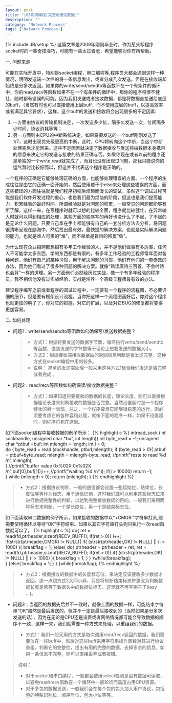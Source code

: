 ```yaml
---
layout: post
title: "iOS网络编程[完整地接受数据]"
description: ""
category: 'Network Process'
tags: ['Network Process']
---
```

{% include JB/setup %}
这篇文章是2009年刚刚毕业时，作为葱头写程序socket时的一些奇技淫巧，可能有一些太过青葱，希望能够对你有所帮助。
<!--more-->
一. 问题来源

   可能在实际开发中，特别是socket编程，串口编程等,程序员大都会遇到这样一种情况，明明发送端一次性的将一条信息发出，或者分成几次发送，但是在接收端却始终是分多次返回。如果你的write/send/sendto等函数不在一个有条件的循环中，你的read,recv等函数如果不在一个有条件的循环中，那你的程序将很不健壮，随时都有错误的可能。因为我们发送或者接收数据，都是将数据直接送给底层的buff，（当然有时也可以直接使用上层buff，而不使用底层的buff，以提高效率或者满足其它要求），这样，这个buff的发送和接收将会出现很多的不定因素:
   1. 一方面由协议的传输机制决定，一次发送多少位，隔多久发送一次，位间隔多少时间，协议消耗等等；
   1. 另一方面则由CPU的中断系统决定，如果将要发送的一个buff刚刚发送了1/7，这时出现优先级更高的中断，此时，CPU将转向这个中断，当这个中断处理完后才能回来。这些不定因素就决定了数据接收与发送将由数据本身携带的信息来决定它的发送与接收的结果正确与否。如果你现在或者以前的程序还是单独的一个write,read就完成了，而且也没有出现过问题，那我只能说你的运气暂时比较好而以，但这并不代表这个程序是正确的。   

一个程序的正确是它能够处理正确的方面，也能够处理错误的方面。一个程序的生成往往是由它的正确一面开始的，然后使用若干个else来处理这些错误的方面，而这些错误的方面往往就是我们程序初稿后烦琐而漫长的调试，虽然这个调试过程可能是我们软件开发过程的重心，也是我们最为烦恼的阶段，但这也是我们提高能力，积累经验的最好时间。所谓经验就是对问题的积累，一般常见的问题都能够有所了解，这样一来，在写程序时就可以想的比较全面，程序就比较健壮，在异常输入时就可以得到相应的处理，某些方面的程序写的再好也没什么了不起，了不起的是无论什么问题，只要自己拿在手上都能够有自己的一套分析方法去分析，将问题很清晰呈现在脑海中，然后找出最有效，最快捷的解决方案，也就是实际解决问题的能力，也就是难人可贵的“渔”，而不单单是盲目的积累“鱼”。

为什么现在企业招聘都想招有多年工作经验的人，并不是他们做事有多厉害，任何人不可能学太多东西，学的东西都是有限的，有多年工作经验的工程师常年面对各种问题，他们有自己的某种习惯，用于解决问题的习惯，他们有他们的一套奏效的办法，因为他们看过了很多种问题的解决方案。就像“熟读唐诗三百首，不会吟诗也会背”一样的道理。另一方面他们必然经历过实战，像一个有多年经验的程序员，我不相信他没有过实战经验，实战是培养一个高级工程师最有效的办法。

建议程序编写之前或者程序的调试过程中，一定要有一个程序的流程图，不必要详细的细节，但是要有框架设计流程。当你把这样一个流程图画好后，你对这个程序也就更加的明了了，你对它的把握，对它的扩展，以及对它BUG的修复都将变得更加容易。

 

二. 如何处理   

* 问题1：write/send/sendto等函数如何确保写/发送数据完整？

	> * 方式1：根据将要发送的数据字节数，循环执行write/send/sendto等函数，直到发送的字节数等于理论上想要发送的数据大小。 
	> * 方式2：根据接收端接收数据后的返回信息判断是否发送完整，这种方式在socket编程中用的较多。
	> * 说明： 简单的发送端处理一般采用这种方式1检验我们发送是否完整或者完成 。

 

* 问题2：read/recv等函数如何确保读/接收数据完整？

	> * 方式1：如果知道将要接收的数据的长度，理论长度，则可以直接根据理论长度来判断接收的数据是否完整。当然设置超时是一个程序健壮的另一表现，总之，一个程序要想它能够很稳定的运行，则必须要考虑它的各种容错处理，就像下面的程序一样，如果不设置超时，则程序将死在这里。

如下面socket编程中接收数据的例子所示：
{% highlight c %}
intread_sock (int sockhandle, unsigned char *buf, int length){
	int byte_read = -1;
	unsigned char *ptbuf =buf;
	int mlength = length;
	int i = 0;  
	do {
		byte_read = read (sockhandle, ptbuf,mlength);
		if (byte_read > 0){
			ptbuf = ptbuf+byte_read;
			mlength = mlength-byte_read;
			//printf("reste to read %d /n",mlength);  
		}  //printf("buffer value 0x%02X 0x%02X /n",buf[0],buf[1]);i++;//printf("waiting %d /n",i);
		if(i > 10000) return -1;  
	} while (mlength > 0); 
	return (mlength);
}
{% endhighlight %}
> * 方式2：根据协议判断，一般的通信都会设置一些起始位，结束位，长度位等等作为标志，用于通信识别，这时我们就可以利用这些标志位来进行数据完整性的判断，以达到完整接收数据的目的。一般我们采用两种标志来判断，一个是长度位，另一个是结束标志位。

如下面读取串口数据的例子所示，如果接收的数据中以“+CMGR:”字符串打头,则需要使用循环以等待“OK”字符结束。如果以其它字符串打头则只执行一次read函数就可以了。
{% highlight c %}
do{
	ret = read(fd,ptrheader,sizeof(RECV_BUFF));
	if(ret > 0){
		i++;
		if(strstr(ptrheader,CMGR) != NULL){
			if( (strstr(ptrheader,OK) != NULL) || (i > 1000) ){
				breakflag = 1;
			}else{
				do{
					ptrheader = ptrheader + ret;
					ret = read(fd,ptrheader,sizeof(RECV_BUFF));
					if(ret > 0){
						if( (strstr(ptrheader,OK) != NULL) || (i > 1000) ){
							breakflag = 1;
						}
					}
				}while(!breakflag);				
			}
		}else{
			breakflag = 1;
		}
	}
}while(!breakflag);
{% endhighlight %}

> * 方式3：根据接收的数据中的长度标志位，来决定应该接收多少数据才返回。这一点跟方式2大同小异，只是将判断结束标志符更改为判断数据长度是否等于数据头中的数据位标志。这里就不再写例子了(lazy …)。

* 问题3：当返回的数据先后并不一致时，就像上面的数据一样，可能结束字符串“OK”虽然是最后发送的，但并不一定是最后接收到的（当然如果是分多次发送的话），因为在无论是CPU还是设置或者网络情况都可能会导致数据的顺序不一致，这样一来，我们就需要一种方式来处理，以重组我们的数据。
> * 方式1：我们一般采用的方式是每次调用read/recv返回的数据，我们需要放在一些buff中，然后对这些buff采用字符串操作函数对其进行协议重组，判断它的完整性，提出有用的完整的数据，去掉多余的信息。如果一条信息不完整，则可以直接丢弃或者报错。


> 说明：
>  
> * 对于socket和串口编程，一般都会使用select检测是否有数据可读取，以避免read/recv函数在一个循环中一直轮询而高度占用CPU资源。    
> * 对于多包的数据发送，一般我们会在每个包的包头加入用户协议，包括包的特殊识别位，顺序号位，包大小位等等。
	